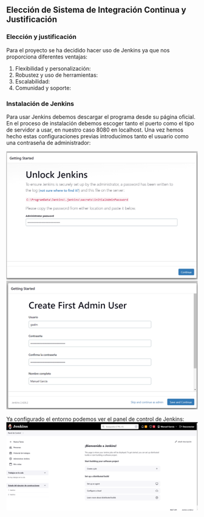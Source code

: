 ## Elección de Sistema de Integración Continua y Justificación

### Elección y justificación 
Para el proyecto se ha decidido hacer uso de Jenkins ya que nos proporciona diferentes ventajas:
1. Flexibilidad y personalización:
2. Robustez y uso de herramientas:
3. Escalabilidad:
4. Comunidad y soporte:

### Instalación de Jenkins

Para usar Jenkins debemos descargar el programa desde su página oficial. En el proceso de instalación debemos escoger tanto el puerto como el tipo de servidor a usar, en nuestro caso 8080 en localhost. Una vez hemos hecho estas configuraciones previas introducimos tanto el usuario como una contraseña de administrador:

![](/./img/4_jenkins_login.png)
![](/./img/4_jenkins_login2.png)

Ya configurado el entorno podemos ver el panel de control de Jenkins:
![](/./img/4_jenkins_initial_look.png)
 